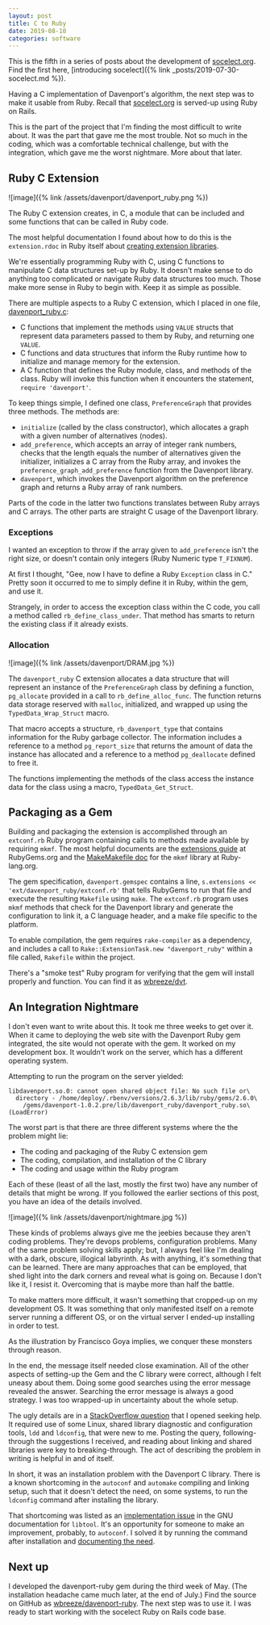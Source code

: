 ```yaml
---
layout: post
title: C to Ruby
date: 2019-08-10
categories: software
---
```


This is the fifth in a series of posts about the development of
[socelect.org](https://socelect.org). Find the first here,
[introducing socelect]({% link _posts/2019-07-30-socelect.md %}).

Having a C implementation of Davenport's algorithm, the next step was to
make it usable from Ruby. Recall that
[socelect.org](https://socelect.org)
is served-up using Ruby on Rails.

This is the part of the project that I'm finding the most difficult to write
about. It was the part that gave me the most trouble. Not so much in the
coding, which was a comfortable technical challenge, but with the integration,
which gave me the worst nightmare. More about that later.

## Ruby C Extension

![image]({% link /assets/davenport/davenport_ruby.png %})

The Ruby C extension creates, in C, a module that can be included
and some functions that can be called in Ruby code.

The most helpful documentation I found about how to do this is
the `extension.rdoc` in Ruby itself about [creating extension
libraries](https://docs.ruby-lang.org/en/trunk/extension_rdoc.html).

We're essentially programming Ruby with C, using C functions to manipulate C
data structures set-up by Ruby. It doesn't make sense to do anything too
complicated or navigate Ruby data structures too much. Those make more sense in
Ruby to begin with. Keep it as simple as possible.

There are multiple aspects to a Ruby C extension, which I placed in one file,
[davenport_ruby.c](https://github.com/wbreeze/davenport-ruby/blob/master/ext/davenport_ruby/davenport_ruby.c):
- C functions that implement the methods using `VALUE` structs that represent
data parameters passed to them by Ruby, and returning one `VALUE`.
- C functions and data structures that inform the Ruby runtime how to
initialize and manage memory for the extension.
- A C function that defines the Ruby module, class, and methods of the class.
Ruby will invoke this function when it encounters the statement,
`require 'davenport'`.

To keep things simple, I defined one class, `PreferenceGraph` that provides
three methods. The methods are:
- `initialize` (called by the class constructor), which allocates a graph
with a given number of alternatives (nodes).
- `add_preference`, which accepts an array of integer rank numbers,
checks that the length equals the number of alternatives given the
initializer, initializes a C array from the Ruby array, and invokes
the `preference_graph_add_preference` function from the Davenport library.
- `davenport`, which invokes the Davenport algorithm on the preference graph
and returns a Ruby array of rank numbers.

Parts of the code in the latter two functions translates between Ruby arrays
and C arrays. The other parts are straight C usage of the Davenport library.

### Exceptions

I wanted an exception to throw if the array given to `add_preference` isn't
the right size, or doesn't contain only integers (Ruby Numeric type `T_FIXNUM`).

At first I thought, "Gee, now I have to define a Ruby `Exception` class
in C." Pretty soon it occurred to me to simply define it in Ruby, within the
gem, and use it.

Strangely, in order to access the exception class within the C code, you
call a method called `rb_define_class_under`. That method has smarts to
return the existing class if it already exists.

### Allocation

![image]({% link /assets/davenport/DRAM.jpg %})

The `davenport_ruby` C extension allocates a data structure that will
represent an instance of the `PreferenceGraph` class
by defining a function, `pg_allocate` provided in a call to
`rb_define_alloc_func`. The function
returns data storage reserved with `malloc`, initialized, and wrapped up using
the `TypedData_Wrap_Struct` macro.

That macro accepts a structure, `rb_davenport_type` that contains
information for the Ruby garbage collector. The information includes
a reference to a method `pg_report_size` that returns
the amount of data the instance has allocated and a reference to
a method `pg_deallocate` defined to free it.

The functions implementing the methods of the class access the instance data
for the class using a macro, `TypedData_Get_Struct`.

## Packaging as a Gem


Building and packaging the extension is accomplished through
an `extconf.rb` Ruby program containing calls to methods made available by
requiring `mkmf`. The most helpful documents are the
[extensions guide](https://guides.rubygems.org/gems-with-extensions/)
at RubyGems.org and the
[MakeMakefile doc](https://docs.ruby-lang.org/en/trunk/MakeMakefile.html)
for the `mkmf` library at Ruby-lang.org.

The gem specification, `davenport.gemspec` contains a line,
`s.extensions << 'ext/davenport_ruby/extconf.rb'`
that tells RubyGems to run that file and execute the resulting `Makefile` using
`make`.  The `extconf.rb` program uses `mkmf` methods that check for the
Davenport library and generate the configuration to link it, a C language
header, and a make file specific to the platform.

To enable compilation, the gem requires `rake-compiler` as a dependency,
and includes a call to `Rake::ExtensionTask.new "davenport_ruby"`
within a file called, `Rakefile` within the project.

There's a "smoke test" Ruby program for verifying that the gem will
install properly and function. You can find it as
[wbreeze/dvt](https://github.com/wbreeze/dvt).

## An Integration Nightmare

I don't even want to write about this. It took me three weeks to get over it.
When it came to deploying the web site with the Davenport Ruby gem
integrated, the site would not operate with the gem. It worked on my
development box. It wouldn't work on the server, which has a different
operating system.

Attempting to run the program on the server yielded:

```
libdavenport.so.0: cannot open shared object file: No such file or\
  directory - /home/deploy/.rbenv/versions/2.6.3/lib/ruby/gems/2.6.0\
    /gems/davenport-1.0.2.pre/lib/davenport_ruby/davenport_ruby.so\
(LoadError)
```

The worst part is that there are three different systems where the the
problem might lie:

- The coding and packaging of the Ruby C extension gem
- The coding, compilation, and installation of the C library
- The coding and usage within the Ruby program

Each of these (least of all the last, mostly the first two) have any number
of details that might be wrong. If you followed the earlier sections of
this post, you have an idea of the details involved.

![image]({% link /assets/davenport/nightmare.jpg %})

These kinds of problems always give me the jeebies because they aren't
coding problems. They're devops problems, configuration problems.
Many of the same problem solving skills apply; but, I always feel like
I'm dealing with a dark, obscure, illogical labyrinth. As with anything,
it's something that can be learned. There are many approaches that can
be employed, that shed light into the dark corners and reveal what is going
on. Because I don't like it, I resist it. Overcoming that is maybe more than
half the battle.

To make matters more difficult, it wasn't something that cropped-up on my
development OS. It was something that only manifested itself on a remote
server running a different OS, or on the virtual server I ended-up installing
in order to test.

As the illustration by Francisco Goya implies,
we conquer these monsters through reason.

In the end, the message itself needed close examination. All of the other
aspects of setting-up the Gem and the C library were correct, although
I felt uneasy about them. Doing some good searches using the error message
revealed the answer. Searching the error message is always
a good strategy. I was too wrapped-up in uncertainty about the whole setup.

The ugly details are in a
[StackOverflow question](https://stackoverflow.com/q/57207572/608359)
that I opened seeking help.
It required use of some Linux, shared library diagnostic and configuration
tools, `ldd` and `ldconfig`, that were new to me.  Posting the query,
following-through the suggestions I received, and reading about linking and
shared libraries were key to breaking-through. The act of describing the
problem in writing is helpful in and of itself.

In short, it was an installation problem with the Davenport C library.
There is a known shortcoming in the `autoconf` and `automake` compiling
and linking setup, such that it doesn't detect the need, on some systems,
to run the `ldconfig` command after installing the library.

That shortcoming was listed as an [implementation
issue](https://www.gnu.org/software/libtool/manual/libtool.html#Issues)
in the GNU documentation for `libtool`. It's an opportunity for someone
to make an improvement, probably, to `autoconf`. I solved it by running
the command after installation and [documenting the
need](https://github.com/wbreeze/davenport/pull/18/files).

## Next up

I developed the davenport-ruby gem during the third week of May.
(The installation headache came much later, at the end of July.)
Find the source on GitHub as
[wbreeze/davenport-ruby](https://github.com/wbreeze/davenport-ruby).
The next step was to use it. I was ready to start working with the socelect
Ruby on Rails code base.

